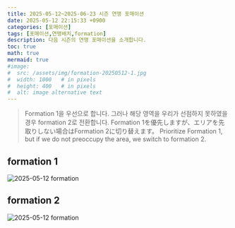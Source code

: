 ```yaml
---
title: 2025-05-12~2025-06-23 시즌 연맹 포매이션
date: 2025-05-12 22:15:33 +0900
categories: [포매이션]
tags: [포매이션,연맹배치,formation]
description: 다음 시즌의 연맹 포매이션을 소개합니다.
toc: true
math: true
mermaid: true
#image:
#  src: /assets/img/formation-20250512-1.jpg
#  width: 1000   # in pixels
#  height: 400   # in pixels
#  alt: image alternative text
---
```


> Formation 1을 우선으로 합니다. 그러나 해당 영역을 우리가 선점하지 못하였을 경우 formation 2로 전환합니다.
> Formation 1を優先しますが、エリアを先取りしない場合はFormation 2に切り替えます。
> Prioritize Formation 1, but if we do not preoccupy the area, we switch to formation 2.

## formation 1
![2025-05-12 formation](/assets/img/formation1-20250512-1.png "2025-05-12 formation")

## formation 2
![2025-05-12 formation](/assets/img/formation2-20250512-1.png "2025-05-12 formation")

